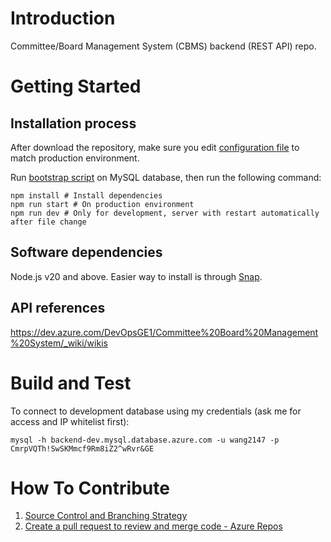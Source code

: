 # Introduction

Committee/Board Management System (CBMS) backend (REST API) repo.

# Getting Started

## Installation process

After download the repository, make sure you edit [configuration file](.env) to match production environment.

Run [bootstrap script](database.sql) on MySQL database, then run the following command:

```shell
npm install # Install dependencies
npm run start # On production environment
npm run dev # Only for development, server with restart automatically after file change
```

## Software dependencies

Node.js v20 and above. Easier way to install is through [Snap](https://snapcraft.io/node).

## API references

https://dev.azure.com/DevOpsGE1/Committee%20Board%20Management%20System/_wiki/wikis

# Build and Test

To connect to development database using my credentials (ask me for access and IP whitelist first):

```shell
mysql -h backend-dev.mysql.database.azure.com -u wang2147 -p CmrpVQTh!SwSKMmcf9Rm8iZ2^wRvr&GE
```

# How To Contribute

1. [Source Control and Branching Strategy](https://www.gitkraken.com/learn/git/git-flow)
2. [Create a pull request to review and merge code - Azure Repos](https://learn.microsoft.com/en-us/azure/devops/repos/git/pull-requests?view=azure-devops)